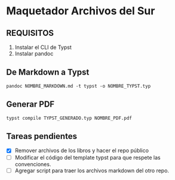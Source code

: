 # Maquetador Archivos del Sur

## REQUISITOS

1. Instalar el CLI de Typst
2. Instalar pandoc

## De Markdown a  Typst
```pandoc NOMBRE_MARKDOWN.md -t typst -o NOMBRE_TYPST.typ```

## Generar PDF
```typst compile TYPST_GENERADO.typ NOMBRE_PDF.pdf```

## Tareas pendientes

- [x] Remover archivos de los libros y hacer el repo público
- [ ] Modificar el código del template typst para que respete las convenciones.
- [ ] Agregar script para traer los archivos markdown del otro repo.
